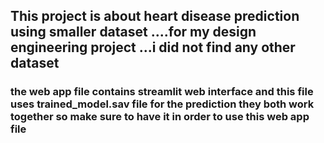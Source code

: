 ## This project is about heart disease prediction using smaller dataset ....for my design engineering project ...i did not find any other dataset 

### the web app file contains streamlit web interface and this file uses trained_model.sav file for the prediction they both work together so make sure to have it in order to use this web app file 
